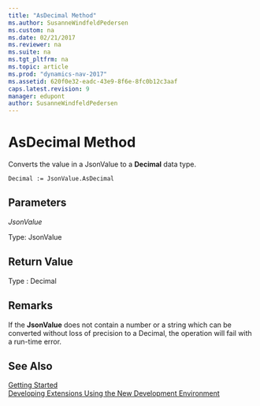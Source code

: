 ```yaml
---
title: "AsDecimal Method"
ms.author: SusanneWindfeldPedersen
ms.custom: na
ms.date: 02/21/2017
ms.reviewer: na
ms.suite: na
ms.tgt_pltfrm: na
ms.topic: article
ms.prod: "dynamics-nav-2017"
ms.assetid: 620f0e32-eadc-43e9-8f6e-8fc0b12c3aaf
caps.latest.revision: 9
manager: edupont
author: SusanneWindfeldPedersen
---
```


# AsDecimal Method

Converts the value in a JsonValue to a **Decimal** data type.

```
Decimal := JsonValue.AsDecimal
```

## Parameters
*JsonValue*

Type: JsonValue

## Return Value
Type : Decimal

## Remarks
If the **JsonValue** does not contain a number or a string which can be converted without loss of precision to a Decimal, the operation will fail with a run-time error.

<!-- //TODO:Link to example about custom parsing. -->

## See Also
[Getting Started](newdev-get-started.md)  
[Developing Extensions Using the New Development Environment](newdev-dev-overview.md)
